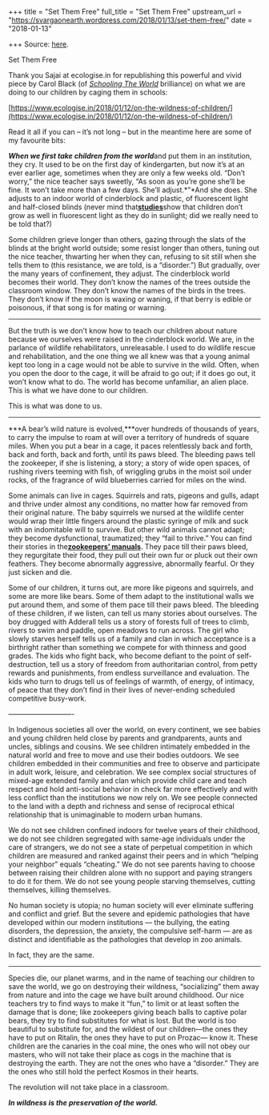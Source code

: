 +++
title = "Set Them Free"
full_title = "Set Them Free"
upstream_url = "https://svargaonearth.wordpress.com/2018/01/13/set-them-free/"
date = "2018-01-13"

+++
Source: [here](https://svargaonearth.wordpress.com/2018/01/13/set-them-free/).

Set Them Free

Thank you Sajai at ecologise.in for republishing this powerful and vivid piece by Carol Black (of [*Schooling The World*](http://schoolingtheworld.org/) brilliance) on what we are doing to our children by caging them in schools:

[https://www.ecologise.in/2018/01/12/on-the-wildness-of-children/](https://www.ecologise.in/2018/01/12/on-the-wildness-of-children/)

Read it all if you can – it’s not long – but in the meantime here are some of my favourite bits:

***When we first take children from the world***and put them in an institution, they cry. It used to be on the first day of kindergarten, but now it’s at an ever earlier age, sometimes when they are only a few weeks old. “Don’t worry,” the nice teacher says sweetly, “As soon as you’re gone she’ll be fine. It won’t take more than a few days. She’ll adjust.*”*And she does. She adjusts to an indoor world of cinderblock and plastic, of fluorescent light and half-closed blinds (never mind that[**studies**](http://eric.ed.gov/?id=ED343686)show that children don’t grow as well in fluorescent light as they do in sunlight; did we really need to be told that?)

Some children grieve longer than others, gazing through the slats of the blinds at the bright world outside; some resist longer than others, tuning out the nice teacher, thwarting her when they can, refusing to sit still when she tells them to (this resistance, we are told, is a “disorder.”) But gradually, over the many years of confinement, they adjust. The cinderblock world becomes their world. They don’t know the names of the trees outside the classroom window. They don’t know the names of the birds in the trees. They don’t know if the moon is waxing or waning, if that berry is edible or poisonous, if that song is for mating or warning.

------------------------------------------------------------------------



But the truth is we don’t know how to teach our children about nature because we ourselves were raised in the cinderblock world. We are, in the parlance of wildlife rehabilitators, unreleasable. I used to do wildlife rescue and rehabilitation, and the one thing we all knew was that a young animal kept too long in a cage would not be able to survive in the wild. Often, when you open the door to the cage, it will be afraid to go out; if it does go out, it won’t know what to do. The world has become unfamiliar, an alien place. This is what we have done to our children.

This is what was done to us.

------------------------------------------------------------------------



***A bear’s wild nature is evolved,***over hundreds of thousands of years, to carry the impulse to roam at will over a territory of hundreds of square miles. When you put a bear in a cage, it paces relentlessly back and forth, back and forth, back and forth, until its paws bleed.
The bleeding paws tell the zookeeper, if she is listening, a story; a story of wide open spaces, of rushing rivers teeming with fish, of wriggling grubs in the moist soil under rocks, of the fragrance of wild blueberries carried for miles on the wind.

Some animals can live in cages. Squirrels and rats, pigeons and gulls, adapt and thrive under almost any conditions, no matter how far removed from their original nature. The baby squirrels we nursed at the wildlife center would wrap their little fingers around the plastic syringe of milk and suck with an indomitable will to survive. But other wild animals cannot adapt; they become dysfunctional, traumatized; they “fail to thrive.” You can find their stories in the[**zookeepers’ manuals**](https://www.amazon.com/Wild-Mammals-Captivity-Principles-Techniques/dp/0226440109/ref=sr_1_1?s=books&ie=UTF8&qid=1447283418&sr=1-1&keywords=wild+mammals+in+captivity).
They pace till their paws bleed, they regurgitate their food, they pull out their own fur or pluck out their own feathers. They become abnormally aggressive, abnormally fearful. Or they just sicken and die.

Some of our children, it turns out, are more like pigeons and squirrels, and some are more like bears. Some of them adapt to the institutional walls we put around them, and some of them pace till their paws bleed.
The bleeding of these children, if we listen, can tell us many stories about ourselves. The boy drugged with Adderall tells us a story of forests full of trees to climb, rivers to swim and paddle, open meadows to run across. The girl who slowly starves herself tells us of a family and clan in which acceptance is a birthright rather than something we compete for with thinness and good grades. The kids who fight back, who become defiant to the point of self-destruction, tell us a story of freedom from authoritarian control, from petty rewards and punishments, from endless surveillance and evaluation. The kids who turn to drugs tell us of feelings of warmth, of energy, of intimacy, of peace that they don’t find in their lives of never-ending scheduled competitive busy-work.

—————————-

In Indigenous societies all over the world, on every continent, we see babies and young children held close by parents and grandparents, aunts and uncles, siblings and cousins. We see children intimately embedded in the natural world and free to move and use their bodies outdoors. We see children embedded in their communities and free to observe and participate in adult work, leisure, and celebration. We see complex social structures of mixed-age extended family and clan which provide child care and teach respect and hold anti-social behavior in check far more effectively and with less conflict than the institutions we now rely on. We see people connected to the land with a depth and richness and sense of reciprocal ethical relationship that is unimaginable to modern urban humans.

We do not see children confined indoors for twelve years of their childhood, we do not see children segregated with same-age individuals under the care of strangers, we do not see a state of perpetual competition in which children are measured and ranked against their peers and in which “helping your neighbor” equals “cheating.” We do not see parents having to choose between raising their children alone with no support and paying strangers to do it for them. We do not see young people starving themselves, cutting themselves, killing themselves.

No human society is utopia; no human society will ever eliminate suffering and conflict and grief. But the severe and epidemic pathologies that have developed within our modern institutions –– the bullying, the eating disorders, the depression, the anxiety, the compulsive self-harm –– are as distinct and identifiable as the pathologies that develop in zoo animals.



In fact, they are the same.

------------------------------------------------------------------------



Species die, our planet warms, and in the name of teaching our children to save the world, we go on destroying their wildness, “socializing” them away from nature and into the cage we have built around childhood.
Our nice teachers try to find ways to make it “fun,” to limit or at least soften the damage that is done; like zookeepers giving beach balls to captive polar bears, they try to find substitutes for what is lost.
But the world is too beautiful to substitute for, and the wildest of our children––the ones they have to put on Ritalin, the ones they have to put on Prozac–– know it. These children are the canaries in the coal mine, the ones who will not obey our masters, who will not take their place as cogs in the machine that is destroying the earth. They are not the ones who have a “disorder.” They are the ones who still hold the perfect Kosmos in their hearts.

The revolution will not take place in a classroom.

***In wildness is the preservation of the world.***
